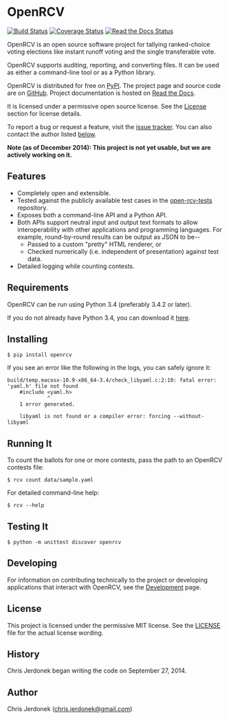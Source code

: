 OpenRCV
=======

[![Build Status](https://travis-ci.org/cjerdonek/open-rcv.svg?branch=master)](https://travis-ci.org/cjerdonek/open-rcv)
[![Coverage Status](https://img.shields.io/coveralls/cjerdonek/open-rcv.svg)](https://coveralls.io/r/cjerdonek/open-rcv?branch=master)
[![Read the Docs Status](https://readthedocs.org/projects/openrcv/badge/?version=latest)](http://docs.openrcv.org)

OpenRCV is an open source software project for tallying ranked-choice
voting elections like instant runoff voting and the single transferable vote.

OpenRCV supports auditing, reporting, and converting files.  It can be used
as either a command-line tool or as a Python library.

OpenRCV is distributed for free on [PyPI][openrcv_pypi].  The project page
and source code are on [GitHub][openrcv_github].  Project documentation is
hosted on [Read the Docs][openrcv_docs].

It is licensed under a permissive open source license.  See the
[License](#License) section for license details.

To report a bug or request a feature, visit the [issue tracker][openrcv_issues].
You can also contact the author listed [below](#Author).

**Note (as of December 2014): This project is not yet usable, but we are
actively working on it.**


Features
--------

* Completely open and extensible.
* Tested against the publicly available test cases in the
  [open-rcv-tests][open-rcv-tests] repository.
* Exposes both a command-line API and a Python API.
* Both APIs support neutral input and output text formats to allow
  interoperability with other applications and programming languages.
  For example, round-by-round results can be output as JSON to be--
    * Passed to a custom "pretty" HTML renderer, or
    * Checked numerically (i.e. independent of presentation) against
      test data.
* Detailed logging while counting contests.


Requirements
------------

OpenRCV can be run using Python 3.4 (preferably 3.4.2 or later).

If you do not already have Python 3.4, you can download it
[here][python-download].


Installing
----------

    $ pip install openrcv

If you see an error like the following in the logs, you can safely ignore it:

    build/temp.macosx-10.9-x86_64-3.4/check_libyaml.c:2:10: fatal error: 'yaml.h' file not found
        #include <yaml.h>
                 ^
        1 error generated.

        libyaml is not found or a compiler error: forcing --without-libyaml


Running It
----------

To count the ballots for one or more contests, pass the path to an OpenRCV
contests file:

    $ rcv count data/sample.yaml

For detailed command-line help:

    $ rcv --help


Testing It
----------

    $ python -m unittest discover openrcv


Developing
----------

For information on contributing technically to the project or developing
applications that interact with OpenRCV, see the [Development][doc-develop]
page.


License
-------

This project is licensed under the permissive MIT license.
See the [LICENSE](LICENSE) file for the actual license wording.


History
-------

Chris Jerdonek began writing the code on September 27, 2014.


Author
------

Chris Jerdonek (<chris.jerdonek@gmail.com>)


[doc-develop]: docs/develop.md
[openrcv_docs]: http://openrcv.readthedocs.org/
[openrcv_github]: https://github.com/cjerdonek/open-rcv
[openrcv_issues]: https://github.com/cjerdonek/open-rcv/issues
[openrcv_pypi]: https://pypi.python.org/pypi/OpenRCV
[open-rcv-tests]: https://github.com/cjerdonek/open-rcv-tests
[python-download]: https://www.python.org/downloads/

